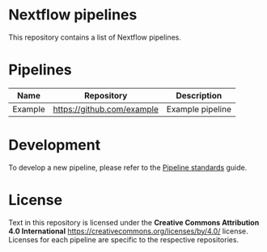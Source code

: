 # Nextflow pipelines

This repository contains a list of Nextflow pipelines.

# Pipelines

| Name    | Repository                 | Description      |
|---------|----------------------------|------------------|
| Example | https://github.com/example | Example pipeline |

# Development

To develop a new pipeline, please refer to the [Pipeline standards][pipeline-standards] guide.

# License

Text in this repository is licensed under the **Creative Commons Attribution 4.0 International** <https://creativecommons.org/licenses/by/4.0/> license. Licenses for each pipeline are specific to the respective repositories.

[pipeline-standards]: https://github.com/phac-nml/pipeline-standards
